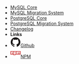 <!-- markdownlint-disable-next-line first-line-heading -->
- [MySQL Core](mysql-core)
- [MySQL Migration System](mysql-migration-system)
- [PostgreSQL Core](postgresql-core)
- [PostgreSQL Migration System](postgresql-migration-system)
- [Changelog](changelog.md)
- **Links**
- [![Github](assets/img/github.svg)Github](https://github.com/JS-AK/db-manager)
- [![NPM](assets/img/npm.svg)NPM](https://www.npmjs.com/package/@js-ak/db-manager)
